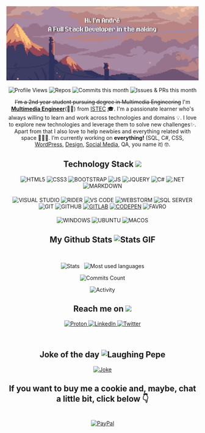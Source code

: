 <img alt="Welcome Banner!" src="https://github.com/andrenevesgomes/andrenevesgomes/blob/main/Images/banner-GH-2.png" />

<p align="center">
 <img alt="Profile Views" src="https://gpvc.arturio.dev/andrenevesgomes"/> 
 <!-- <img src="https://badges.pufler.dev/years/andrenevesgomes"/> -->
 <img alt="Repos" src="https://badges.strrl.dev/repos/andrenevesgomes"/>
 <img alt="Commits this month" src="https://badges.strrl.dev/contributions/monthly/andrenevesgomes" />
 <img alt="Issues & PRs this month" src="https://badges.strrl.dev/issues-and-prs/monthly/andrenevesgomes" />
</p>

<p align="center">
 <s>I'm a 2nd year student pursuing degree in Multimedia Engineering</s> I'm <b><u>Multimedia Engineer</u></b>(🥳🎉) from <a href="https://www.istec.pt/index.php/en/eng_engenharia-multimedia">ISTEC</a> 🎓. I'm a passionate learner who's always willing to learn and work across technologies and domains 💡. I love to explore new technologies and leverage them to solve new challenges✨. Apart from that I also love to help newbies and everything related with space 👨🏻‍💻. I’m currently working on <b>everything!</b> (SQL, C#, CSS, <a href="http://bit.ly/projeto-europeu" target="_blank">WordPress</a>, <a href="http://bit.ly/Behance-Andre" target="_blank">Design</a>, <a href="http://bit.ly/linkedin-altyra" target="_blank">Social Media</a>, QA, you name it) 🤓.
</p>  

<h2 align="center">Technology Stack <img src="https://media.tenor.com/images/4f3cbf79126b8ca4442fe7612cf09783/tenor.gif" width="25"></h2>

<!-- #region LANGUAGES & FRAMEWORKS -->
#### 
<p align="center"> 
<img alt="HTML5" src="https://img.shields.io/badge/HTML5-E34F26?style=for-the-badge&logo=html5&logoColor=white"/>
<img alt="CSS3" src="https://img.shields.io/badge/CSS3-1572B6?style=for-the-badge&logo=css3&logoColor=white"/>
<img alt="BOOTSTRAP" src="https://img.shields.io/badge/Bootstrap-563D7C?style=for-the-badge&logo=bootstrap&logoColor=white"/>
<img alt="JS" src="https://img.shields.io/badge/JavaScript-F7DF1E?style=for-the-badge&logo=javascript&logoColor=black"/>
<img alt="JQUERY" src="https://img.shields.io/badge/jQuery-0769AD?style=for-the-badge&logo=jquery&logoColor=white"/>
<img alt="C#" src="https://img.shields.io/badge/C%23-239120?style=for-the-badge&logo=c-sharp&logoColor=white"/>
<img alt=".NET" src="https://img.shields.io/badge/.NET-5C2D91?style=for-the-badge&logo=.net&logoColor=white"/>
<img alt="MARKDOWN" src="https://img.shields.io/badge/Markdown-000000?style=for-the-badge&logo=markdown&logoColor=white"/>
</p>
<!-- #endregion -->

<!-- #region TOOLS -->
#### 
<p align="center"> 
<img alt="VISUAL STUDIO" src="https://img.shields.io/badge/Visual_Studio-6c4ea4?style=for-the-badge&logo=visualstudio&logoColor=white"/>
<img alt="RIDER" src="https://img.shields.io/badge/rider-ec1d96?style=for-the-badge&logo=rider&logoColor=white"/>
<img alt="VS CODE" src="https://img.shields.io/badge/VS_Code-0078d7?style=for-the-badge&logo=visualstudio&logoColor=white"/>
<img alt="WEBSTORM" src="https://img.shields.io/badge/webstorm-d2ea5e?style=for-the-badge&logo=webstorm&logoColor=black"/>
<img alt="SQL SERVER" src="https://img.shields.io/badge/Microsoft_SQL_Server-CC2927?style=for-the-badge&logo=microsoft-sql-server&logoColor=white"/>
<img alt="GIT" src="https://img.shields.io/badge/Git-E34F26?style=for-the-badge&logo=git&logoColor=white"/>
<img alt="GITHUB" src="https://img.shields.io/badge/GitHub-100000?style=for-the-badge&logo=github&logoColor=white"/>
<a href="https://gitlab.com/theandregomes"><img alt="GITLAB" src="https://img.shields.io/badge/GitLab-330F63?style=for-the-badge&logo=gitlab&logoColor=white"></a>
 <a href="https://codepen.io/andrenevesgomes"><img alt="CODEPEN" src="https://img.shields.io/badge/CodePen-100000?style=for-the-badge&logo=codepen&logoColor=white"></a>

<img alt="FAVRO" src="https://img.shields.io/badge/FAVRO-512da8?style=for-the-badge&logo=FAVRO&logoColor=white"/>
</p> 
<!-- #endregion -->

<!-- #region OS -->
#### 
<p align="center"> 
<img alt="WINDOWS" src="https://img.shields.io/badge/Windows-0078D6?style=for-the-badge&logo=windows&logoColor=white"/>
<img alt="UBUNTU" src="https://img.shields.io/badge/Ubuntu-E95420?style=for-the-badge&logo=ubuntu&logoColor=white"/>
<img alt="MACOS" src="https://img.shields.io/badge/Macos-666666?style=for-the-badge&logo=apple&logoColor=white"/>
</p>
<!-- #endregion -->


<h2 align="center">
  My Github Stats <img alt="Stats GIF" src="https://media.tenor.com/images/18356ed09a7d70afb336939d5f34b572/tenor.gif" width="25">
</h2>
 
<br>

<p align = "center">
  <img alt="Stats" height="185em" src="https://github-readme-stats.vercel.app/api?username=andrenevesgomes&count_private=true&include_all_commits=true&show_icons=true&hide_border=true&theme=react" />
    &nbsp
    <img alt="Most used languages" height="185em" src="https://github-readme-stats.vercel.app/api/top-langs/?username=andrenevesgomes&count_private=true&exclude_repo=42-Subjects&show_icons=true&hide_border=true&layout=compact&langs_count=8&theme=react" />
</p>

<p align = "center">
 <img alt="Commits Count" src="https://github-readme-streak-stats.herokuapp.com/?user=andrenevesgomes&count_private=true&show_icons=true&locale=en&layout=compact&theme=react&line_height=0" />
</p> 

<p align = "center">
 <img alt="Activity" src="https://activity-graph.herokuapp.com/graph?username=andrenevesgomes&count_private=true&theme=react-dark">
</p> 

<h2 align="center">Reach me on <img src="https://media1.giphy.com/media/rcPN2OGKSj80ZGRnNM/giphy.gif?cid=790b7611bc04242dc7de48dcafc71bcaab84f4d77c51ccd6&rid=giphy.gif&ct=s" width="50"></h2>

<p align="center">
  
<a href="mailto:andreneves.gomes@protonmail.com?subject=Hi!👋">
  <img alt="Proton" src="https://img.shields.io/badge/ProtonMail-8B89CC?style=for-the-badge&logo=protonmail&logoColor=white">
</a>
<a href="http://bit.ly/LinkedIn-Andre">
  <img alt="LinkedIn" src="https://img.shields.io/badge/LinkedIn-0077B5?style=for-the-badge&logo=linkedin&logoColor=white">
</a>
 <a href="https://twitter.com/theandregomes">
  <img alt="Twitter" src="https://img.shields.io/badge/Twitter-1DA1F2?style=for-the-badge&logo=twitter&logoColor=white">
</a>

</p>

<br>

<h2 align="center">Joke of the day <img alt="Laughing Pepe" src="https://media.tenor.com/images/11a861537061cf0230cf9760dc8d1195/tenor.gif" width="25"></h2>
<div align="center">
  

<a href="https://readme-jokes.vercel.app/api">
  <img alt="Joke" src="https://readme-jokes.vercel.app/api" width="357px">
</a>
</div>


<div align="center">
 
## **If you want to buy me a cookie and, maybe, chat a little bit, click below** 👇
<br>

<a href="https://www.paypal.com/paypalme/theandregomes/0.50usd">
  <img alt="PayPal" src="https://raw.githubusercontent.com/andreostrovsky/donate-with-paypal/925c5a9e397363c6f7a477973fdeed485df5fdd9/blue.svg" width="357px">
</a>
 

 
</div>

